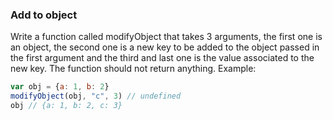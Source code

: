 ### Add to object

Write a function called modifyObject that takes 3 arguments, the first one is an object, the second one is a new key to be added to the object passed in the first argument and the third and last one is the value associated to the new key.
The function should not return anything. Example:

```jsx
var obj = {a: 1, b: 2}
modifyObject(obj, "c", 3) // undefined
obj // {a: 1, b: 2, c: 3}
```